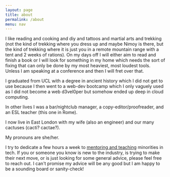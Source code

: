 ```yaml
---
layout: page
title: about
permalink: /about
menu: nav
---
```


I like reading and cooking and diy and tattoos and martial arts and trekking
(not the kind of trekking where you dress up and maybe Nimoy is there, but the kind
of trekking where it is just you in a remote mountain range with a tent and 2 weeks
of rations). On my days off I will either aim to read and finish a book or
I will look for something in my home which needs the sort of fixing that can only
be done by my most heaviest, most loudest tools. Unless I am speaking at a conference
and then I will fret over that.

I graduated from UCL with a degree in ancient history which I did not get to use because I 
then went to a web-dev bootcamp which I only vaguely used as I did not become a web d3vel0per but somehow ended up deep in cloud computing.

In other lives I was a bar/nightclub manager, a copy-editor/proofreader, and an ESL teacher (this one in Rome).

I now live in East London with my wife (also an engineer) and our many cactuses (cacti? cactae?).

My pronouns are she/her.

I try to dedicate a few hours a week to [mentoring and teaching](/resources) minorities in tech.
If you or someone you know is new to the industry, is trying to make their next move, or is
just looking for some general advice, please feel free to reach out. I can't promise my advice
will be any good but I am happy to be a sounding board or sanity-check!

